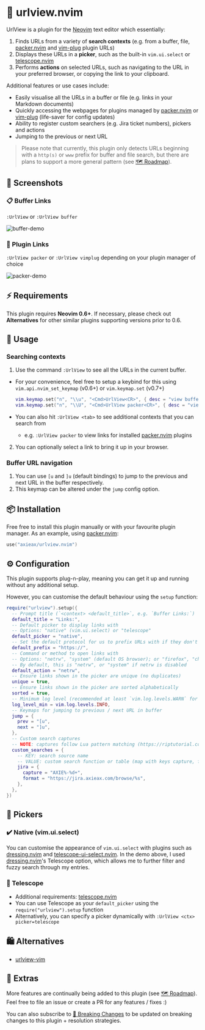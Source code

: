 # 🔎 urlview.nvim

UrlView is a plugin for the [Neovim](https://neovim.io) text editor which essentially:

1. Finds URLs from a variety of **search contexts** (e.g. from a buffer, file, [packer.nvim](https://github.com/wbthomason/packer.nvim) and [vim-plug](https://github.com/junegunn/vim-plug) plugin URLs)
2. Displays these URLs in a **picker**, such as the built-in `vim.ui.select` or [telescope.nvim](https://github.com/nvim-telescope/telescope.nvim)
3. Performs **actions** on selected URLs, such as navigating to the URL in your preferred browser, or copying the link to your clipboard.

Additional features or use cases include:

- Easily visualise all the URLs in a buffer or file (e.g. links in your Markdown documents)
- Quickly accessing the webpages for plugins managed by [packer.nvim](https://github.com/wbthomason/packer.nvim) or [vim-plug](https://github.com/junegunn/vim-plug) (life-saver for config updates)
- Ability to register custom searchers (e.g. Jira ticket numbers), pickers and actions
- Jumping to the previous or next URL

> Please note that currently, this plugin only detects URLs beginning with a `http(s)` or `www` prefix for buffer and file search, but there are plans to support a more general pattern (see [🗺️ Roadmap](https://github.com/axieax/urlview.nvim/issues/3)).

## 📸 Screenshots

### 📋 Buffer Links

`:UrlView` or `:UrlView buffer`

![buffer-demo](https://user-images.githubusercontent.com/62098008/161417569-e8103fc4-a009-4c4f-95a7-ea7e22cbb3df.png)

### 🔌 Plugin Links

`:UrlView packer` or `:UrlView vimplug` depending on your plugin manager of choice

![packer-demo](https://user-images.githubusercontent.com/62098008/161417652-fd514310-a926-4ec7-af28-b2cfa3aa4b19.png)

## ⚡ Requirements

This plugin requires **Neovim 0.6+**. If necessary, please check out **Alternatives** for other similar plugins supporting versions prior to 0.6.

## 🚀 Usage

### Searching contexts

1. Use the command `:UrlView` to see all the URLs in the current buffer.

- For your convenience, feel free to setup a keybind for this using `vim.api.nvim_set_keymap` (v0.6+) or `vim.keymap.set` (v0.7+)

  ```lua
  vim.keymap.set("n", "\\u", "<Cmd>UrlView<CR>", { desc = "view buffer URLs" })
  vim.keymap.set("n", "\\U", "<Cmd>UrlView packer<CR>", { desc = "view plugin URLs" })
  ```

- You can also hit `:UrlView <tab>` to see additional contexts that you can search from
  - e.g. `:UrlView packer` to view links for installed [packer.nvim](https://github.com/wbthomason/packer.nvim) plugins

2. You can optionally select a link to bring it up in your browser.

### Buffer URL navigation

1. You can use `[u` and `]u` (default bindings) to jump to the previous and next URL in the buffer respectively.
2. This keymap can be altered under the `jump` config option.

## 📦 Installation

Free free to install this plugin manually or with your favourite plugin manager. As an example, using [packer.nvim](https://github.com/wbthomason/packer.nvim):

```lua
use("axieax/urlview.nvim")
```

## ⚙️ Configuration

This plugin supports plug-n-play, meaning you can get it up and running without any additional setup.

However, you can customise the default behaviour using the `setup` function:

```lua
require("urlview").setup({
  -- Prompt title (`<context> <default_title>`, e.g. `Buffer Links:`)
  default_title = "Links:",
  -- Default picker to display links with
  -- Options: "native" (vim.ui.select) or "telescope"
  default_picker = "native",
  -- Set the default protocol for us to prefix URLs with if they don't start with http/https
  default_prefix = "https://",
  -- Command or method to open links with
  -- Options: "netrw", "system" (default OS browser); or "firefox", "chromium" etc.
  -- By default, this is "netrw", or "system" if netrw is disabled
  default_action = "netrw",
  -- Ensure links shown in the picker are unique (no duplicates)
  unique = true,
  -- Ensure links shown in the picker are sorted alphabetically
  sorted = true,
  -- Minimum log level (recommended at least `vim.log.levels.WARN` for error detection warnings)
  log_level_min = vim.log.levels.INFO,
  -- Keymaps for jumping to previous / next URL in buffer
  jump = {
    prev = "[u",
    next = "]u",
  },
  -- Custom search captures
  -- NOTE: captures follow Lua pattern matching (https://riptutorial.com/lua/example/20315/lua-pattern-matching)
  custom_searches = {
    -- KEY: search source name
    -- VALUE: custom search function or table (map with keys capture, format)
    jira = {
      capture = "AXIE%-%d+",
      format = "https://jira.axieax.com/browse/%s",
    },
  },
})
```

## 🎨 Pickers

### ✔️ Native (vim.ui.select)

You can customise the appearance of `vim.ui.select` with plugins such as [dressing.nvim](https://github.com/stevearc/dressing.nvim) and [telescope-ui-select.nvim](https://github.com/nvim-telescope/telescope-ui-select.nvim). In the demo above, I used [dressing.nvim](https://github.com/stevearc/dressing.nvim)'s Telescope option, which allows me to further filter and fuzzy search through my entries.

### 🔭 Telescope

- Additional requirements: [telescope.nvim](https://github.com/nvim-telescope/telescope.nvim)
- You can use Telescope as your `default_picker` using the `require("urlview").setup` function
- Alternatively, you can specify a picker dynamically with `:UrlView <ctx> picker=telescope`

## 🛍️ Alternatives

- [urlview-vim](https://github.com/strboul/urlview.vim)

## 🚧 Extras

More features are continually being added to this plugin (see [🗺️ Roadmap](https://github.com/axieax/urlview.nvim/issues/3)). Feel free to file an issue or create a PR for any features / fixes :)

You can also subscribe to [🙉 Breaking Changes](https://github.com/axieax/urlview.nvim/issues/37) to be updated on breaking changes to this plugin + resolution strategies.
